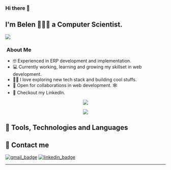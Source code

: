 


### Hi there 👋

## I'm Belen 👩🏻‍💻 a  Computer Scientist. 
<img src="https://komarev.com/ghpvc/?username=anabelena&color=blueviolet&style=for-the-badge&base=1000"> 

### &nbsp;About Me 

- 🤓  Experienced in ERP development and implementation.
- 💻  Currently working, learning and growing my skillset in web development.
- 🫶🏻  I love exploring new tech stack and building cool stuffs.
- 🤝  Open for collaborations in web development. 🕸️
- 📝  Checkout my LinkedIn.           

<p align="center"> <img src="https://github-readme-stats.vercel.app/api/top-langs/?username=anabelena&layout=donut"> </p>

<p align="center"> <img src="https://github-readme-stats.vercel.app/api?username=anabelena&show_icons=true&theme=radical)" > </p>


 ## 🔮 Tools, Technologies and Languages


## 📧 Contact me

[![gmail_badge]](mailto:anabelen.aristah@gmail.com) [![linkedin_badge]][linkedin] 


<!-- profile links -->
[github_profile]: https://github.com/anabelena "Github Profile"
[linkedin]: https://linkedin.com/in/belenarista "Linkedin Profile"

<!-- badges -->
[gmail_badge]: https://img.shields.io/badge/-anabelen.aristah%40gmail.com-red?style=flat-square&logo=Gmail&logoColor=white&link=mailto:anabelen.aristah@gmail.com
[linkedin_badge]: https://img.shields.io/badge/-Linkedin-blue?style=flat-square&logo=linkedin&logoColor=white&link=https://www.linkedin.com/in/belenarista
-----
